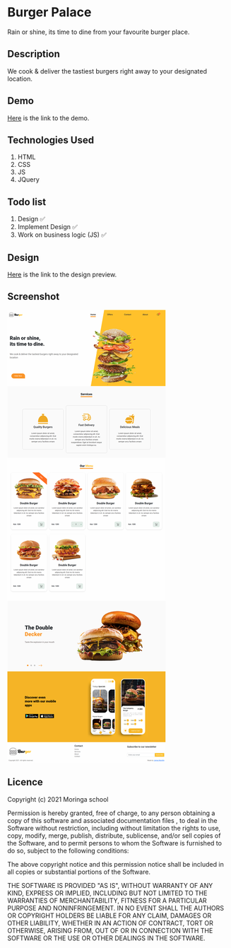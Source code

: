 # Burger Palace
Rain or shine, its time to dine from your favourite burger place.

## Description
We cook & deliver the tastiest burgers  right away to your designated location.

## Demo
[Here](james-muriithi.github.io/burger-palace) is the link to the demo.

## Technologies Used
1. HTML
1. CSS
1. JS
1. JQuery

## Todo list
1. Design ✅ 
1. Implement Design ✅ 
1. Work on business logic (JS)  ✅ 

## Design
[Here](https://www.figma.com/proto/6zvFPf6AkHpREI1ArA259k/Burger-Palace?node-id=2%3A2&scaling=min-zoom) is the link to the design preview.

## Screenshot
![Screenshot](./screenshots/screenshot.png)

## Licence
Copyright (c) 2021 Moringa school

Permission is hereby granted, free of charge, to any person obtaining a copy of this software and associated documentation files , to deal in the Software without restriction, including without limitation the rights to use, copy, modify, merge, publish, distribute, sublicense, and/or sell copies of the Software, and to permit persons to whom the Software is furnished to do so, subject to the following conditions:

The above copyright notice and this permission notice shall be included in all copies or substantial portions of the Software.

THE SOFTWARE IS PROVIDED "AS IS", WITHOUT WARRANTY OF ANY KIND, EXPRESS OR IMPLIED, INCLUDING BUT NOT LIMITED TO THE WARRANTIES OF MERCHANTABILITY, FITNESS FOR A PARTICULAR PURPOSE AND NONINFRINGEMENT. IN NO EVENT SHALL THE AUTHORS OR COPYRIGHT HOLDERS BE LIABLE FOR ANY CLAIM, DAMAGES OR OTHER LIABILITY, WHETHER IN AN ACTION OF CONTRACT, TORT OR OTHERWISE, ARISING FROM, OUT OF OR IN CONNECTION WITH THE SOFTWARE OR THE USE OR OTHER DEALINGS IN THE SOFTWARE.